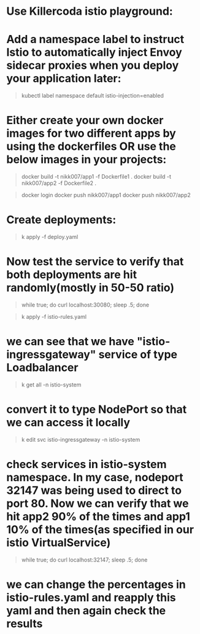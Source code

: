 # Use Killercoda istio playground:

# Add a namespace label to instruct Istio to automatically inject Envoy sidecar proxies when you deploy your application later:
>kubectl label namespace default istio-injection=enabled

# Either create your own docker images for two different apps by using the dockerfiles OR use the below images in your projects:
>docker build -t nikk007/app1 -f Dockerfile1 .
>docker build -t nikk007/app2 -f Dockerfile2 .

>docker login
>docker push nikk007/app1
>docker push nikk007/app2

# Create deployments:
>k apply -f deploy.yaml

# Now test the service to verify that both deployments are hit randomly(mostly in 50-50 ratio)
> while true; do curl localhost:30080; sleep .5; done

>k apply -f istio-rules.yaml

# we can see that we have "istio-ingressgateway" service of type Loadbalancer
>k get all -n istio-system

# convert it to type NodePort so that we can access it locally
>k edit svc istio-ingressgateway -n istio-system

# check services in istio-system namespace. In my case, nodeport 32147 was being used to direct to port 80. Now we can verify that we hit app2 90% of the times and app1 10% of the times(as specified in our istio VirtualService)
>while true; do curl localhost:32147; sleep .5; done

# we can change the percentages in istio-rules.yaml and reapply this yaml and then again check the results





